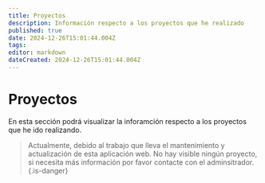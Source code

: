 ```yaml
---
title: Proyectos
description: Información respecto a los proyectos que he realizado
published: true
date: 2024-12-26T15:01:44.004Z
tags: 
editor: markdown
dateCreated: 2024-12-26T15:01:44.004Z
---
```


# Proyectos
En esta sección podrá visualizar la inforamción respecto a los proyectos que he ido realizando.

> Actualmente, debido al trabajo que lleva el mantenimiento y actualización de esta aplicación web. No hay visible ningún proyecto, si necesita más información por favor contacte con el adminsitrador.
{.is-danger}
